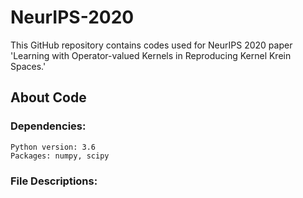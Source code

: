 # NeurIPS-2020
This GitHub repository contains codes used for NeurIPS 2020 paper 'Learning with Operator-valued Kernels in Reproducing Kernel Krein Spaces.'

## About Code

### Dependencies:
    Python version: 3.6
    Packages: numpy, scipy

### File Descriptions:
